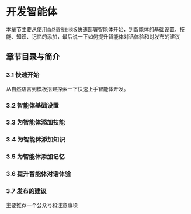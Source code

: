 # 开发智能体

本章节主要从使用`自然语言到模板`快速部署智能体开始，到智能体的基础设置，技能、知识、记忆的添加，最后说一下如何提升智能体对话体验和对发布的建议

## 章节目录与简介

### 3.1 快速开始
从自然语言到模板搭建探索一下快速上手智能体开发。
### 3.2 智能体基础设置

### 3.3 为智能体添加技能

### 3.4 为智能体添加知识

### 3.5 为智能体添加记忆

### 3.6 提升智能体对话体验

### 3.7 发布的建议

主要推荐一个公众号和注意事项
